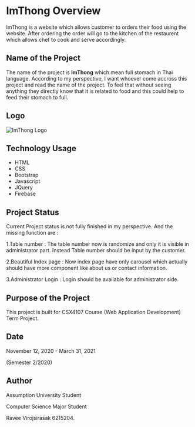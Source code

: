 # ImThong Overview

ImThong is a website which allows customer to orders their food using the website. After ordering the order will go to the kitchen of the restaurent which allows chef to cook and serve accordingly.

## Name of the Project

The name of the project is **ImThong** which mean full stomach in Thai language. According to my perspective, I want whoever come accross this project and read the name of the project. To feel that without seeing anything they directly know that it is related to food and this could help to feed their stomach to full.

## Logo

![ImThong Logo](/img/icon/logo.png "ImThong Logo")

## Technology Usage
* HTML
* CSS
* Bootstrap
* Javascript
* JQuery
* Firebase

## Project Status

Current Project status is not fully finished in my perspective. And the missing function are :

1.Table number : The table number now is randomize and only it is visible in administrator part. Instead Table number should be input by the  customer.

2.Beautiful Index page : Now index page have only carousel which actually should have more component like about us or contact information.

3.Administrator Login : Login should be available for administrator side.

## Purpose of the Project
This project is built for CSX4107 Course (Web Application Development) Term Project.

## Date
November 12, 2020 - March 31, 2021 

(Semester 2/2020)

## Author
Assumption University Student

Computer Science Major Student

Ravee Virojsirasak 6215204.